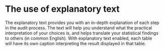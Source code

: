 The use of explanatory text
==========================

The explanatory text provides you with an in-depth explanation of each step in the audit process. The text will help you understand what the practical interpretation of your choices is, and helps translate your statistical findings to others (in common English). With explanatory text enabled, each table will have its own caption interpreting the result displayed in that table.